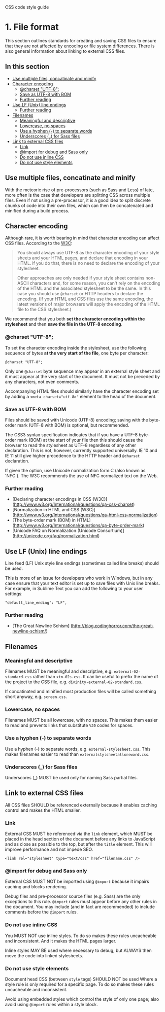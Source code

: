 CSS code style guide

# 1. File format

This section outlines standards for creating and saving CSS files to ensure that they are not affected by encoding or file system differences. There is also general information about linking to external CSS files.





## In this section
<!-- MarkdownTOC depth=4 -->

- [Use multiple files, concatinate and minify](#use-multiple-files-concatinate-and-minify)
- [Character encoding](#character-encoding)
    - [@charset "UTF-8";](#charset-utf-8)
    - [Save as UTF-8 with BOM](#save-as-utf-8-with-bom)
    - [Further reading](#further-reading)
- [Use LF (Unix) line endings](#use-lf-unix-line-endings)
    - [Further reading](#further-reading-1)
- [Filenames](#filenames)
    - [Meaningful and descriptive](#meaningful-and-descriptive)
    - [Lowercase, no spaces](#lowercase-no-spaces)
    - [Use a hyphen (-) to separate words](#use-a-hyphen---to-separate-words)
    - [Underscores (_) for Sass files](#underscores-_-for-sass-files)
- [Link to external CSS files](#link-to-external-css-files)
    - [Link](#link)
    - [@import for debug and Sass only](#import-for-debug-and-sass-only)
    - [Do not use inline CSS](#do-not-use-inline-css)
    - [Do not use style elements](#do-not-use-style-elements)

<!-- /MarkdownTOC -->





## Use multiple files, concatinate and minify

With the meteoric rise of pre-processors (such as Sass and Less) of late, more often is the case that developers are splitting CSS across multiple files.
Even if not using a pre-processor, it is a good idea to split discrete chunks of code into their own files, which can then be concatenated and minified during a build process.





## Character encoding

Although rare, it is worth bearing in mind that character encoding can affect CSS files. According to the [W3C](http://www.w3.org/International/questions/qa-css-charset):

> You should always use UTF-8 as the character encoding of your style sheets 
> and your HTML pages, and declare that encoding in your HTML. If you do that, 
> there is no need to declare the encoding of your stylesheet.
>
> Other approaches are only needed if your style sheet contains non-ASCII 
> characters and, for some reason, you can't rely on the encoding of the HTML 
> and the associated stylesheet to be the same. In this case you should use 
> `@charset` or HTTP headers to declare the encoding. (If your HTML and CSS 
> files use the same encoding, the latest versions of major browsers will 
> apply the encoding of the HTML file to the CSS stylesheet.)

We recommend that you both **set the character encoding within the stylesheet** and then **save the file in the UTF-8 encoding**.


### @charset "UTF-8";

To set the character encoding inside the stylesheet, use the following sequence of bytes **at the very start of the file**, one byte per character:

```
@charset "UTF-8";
```

Only one `@charset` byte sequence may appear in an external style sheet and it must appear at the very start of the document. It must not be preceded by any characters, not even comments.

Accompanying HTML files should similarly have the character encoding set by adding a `<meta charset="utf-8>"` element to the head of the document.


### Save as UTF-8 with BOM

Files should be saved with Unicode (UTF-8) encoding; saving with the byte-order mark (UTF-8 with BOM) is optional, but recommended.

The CSS3 syntax specification indicates that if you have a UTF-8 byte-order mark (BOM) at the start of your file then this should cause the browser to read the stylesheet as UTF-8 regardless of any other declaration. This is not, however, currently supported universally. IE 10 and IE 11 still give higher precedence to the HTTP header and `@charset` declaration. 

If given the option, use Unicode normalization form C (also known as 'NFC'). The W3C recommends the use of NFC normalized text on the Web. 

### Further reading

*   [Declaring character encodings in CSS (W3C)]
        (http://www.w3.org/International/questions/qa-css-charset)
*   [Normalization in HTML and CSS (W3C)]
        (http://www.w3.org/International/questions/qa-html-css-normalization)
*   [The byte-order mark (BOM) in HTML]
        (http://www.w3.org/International/questions/qa-byte-order-mark)
*   [Unicode FAQ on Normalization (Unicode Consortium)]
        (http://unicode.org/faq/normalization.html)





## Use LF (Unix) line endings

Line feed (LF) Unix style line endings (sometimes called line breaks) should be used.

This is more of an issue for developers who work in Windows, but in any case ensure that your text editor is set up to save files with Unix line breaks.
For example, in Sublime Text you can add the following to your user settings: 

```
"default_line_ending": "LF",
```

### Further reading

*   [The Great Newline Schism]
        (http://blog.codinghorror.com/the-great-newline-schism/)





## Filenames

### Meaningful and descriptive

Filenames MUST be meaningful and descriptive, e.g. `external-02-standard.css` rather than `xtn-02s.css`. It can be useful to prefix the name of the project to the CSS file, e.g. `divinity-external-02-standard.css`.

If concatinated and minified most production files will be called something short anyway, e.g. `screen.css`.


### Lowercase, no spaces

Filenames MUST be all lowercase, with no spaces. This makes them easier to read and prevents links that substitute `%20` codes for spaces.


### Use a hyphen (-) to separate words

Use a hyphen (-) to separate words, e.g. `external-stylesheet.css`. This makes filenames easier to read than `externalstylsheetalloneword.css`.


### Underscores (_) for Sass files

Underscores (_) MUST be used only for naming Sass partial files.





## Link to external CSS files

All CSS files SHOULD be referenced externally because it enables caching control and makes the HTML smaller.


### Link
External CSS MUST be referenced via the `link` element, which MUST be placed in the head section of the document before any links to JavaScript and as close as possible to the top, but after the `title` element. This will improve performance and not impede SEO.

```
<link rel="stylesheet" type="text/css" href="filename.css" />
```

### @import for debug and Sass only
External CSS MUST NOT be imported using `@import` because it impairs caching and blocks rendering.

Debug files and pre-processor source files (e.g. Sass) are the only exceptions to this rule. `@import` rules must appear before any other rules in the document. You may include (and in fact are recommended) to include comments before the `@import` rules.


### Do not use inline CSS
You MUST NOT use inline styles. To do so makes these rules uncacheable and inconsistent. And it makes the HTML pages larger.

Inline styles MAY BE used where necessary to debug, but ALWAYS then move the code into linked stylesheets.


### Do not use style elements

Document head CSS (between `style` tags) SHOULD NOT be used Where a style rule is only required for a specific page. To do so makes these rules uncacheable and inconsistent.

Avoid using embedded styles which control the style of only one page; also avoid using `@import` rules within a style block.

